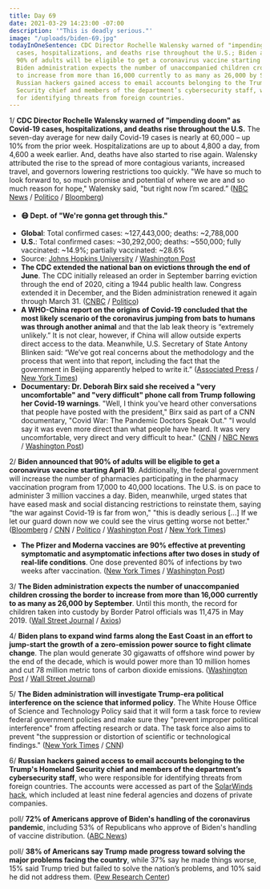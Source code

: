```yaml
---
title: Day 69
date: 2021-03-29 14:23:00 -07:00
description: '"This is deadly serious."'
image: "/uploads/biden-69.jpg"
todayInOneSentence: CDC Director Rochelle Walensky warned of "impending doom" as Covid-19
  cases, hospitalizations, and deaths rise throughout the U.S.; Biden announced that
  90% of adults will be eligible to get a coronavirus vaccine starting April 19; the
  Biden administration expects the number of unaccompanied children crossing the border
  to increase from more than 16,000 currently to as many as 26,000 by September; and
  Russian hackers gained access to email accounts belonging to the Trump's Homeland
  Security chief and members of the department’s cybersecurity staff, who were responsible
  for identifying threats from foreign countries.
---
```


1/ **CDC Director Rochelle Walensky warned of "impending doom" as Covid-19 cases, hospitalizations, and deaths rise throughout the U.S.** The seven-day average for new daily Covid-19 cases is nearly at 60,000 – up 10% from the prior week. Hospitalizations are up to about 4,800 a day, from 4,600 a week earlier. And, deaths  have also started to rise again. Walensky attributed the rise to the spread of more contagious variants, increased travel, and governors lowering restrictions too quickly. "We have so much to look forward to, so much promise and potential of where we are and so much reason for hope," Walensky said, "but right now I’m scared.” ([NBC News](https://www.nbcnews.com/politics/white-house/cdc-director-warns-impending-doom-covid-cases-rise-n1262355) / [Politico](https://www.politico.com/news/2021/03/29/cdc-chief-covid-cases-surge-478340) / [Bloomberg](https://www.bloomberg.com/news/articles/2021-03-29/cdc-chief-warns-of-impending-doom-as-covid-cases-deaths-rise?sref=MIBMEEoj))

* #### 😷 Dept. of "We're gonna get through this."
* **Global**: Total confirmed cases: \~127,443,000; deaths: \~2,788,000
* **U.S.**: Total confirmed cases: \~30,292,000; deaths: \~550,000; fully vaccinated: \~14.9%; partially vaccinated: \~28.6%
* Source: [Johns Hopkins University](https://coronavirus.jhu.edu/map.html) / [Washington Post](https://www.washingtonpost.com/graphics/2020/health/covid-vaccine-states-distribution-doses/)
* **The CDC extended the national ban on evictions through the end of June**. The CDC initially released an order in September barring eviction through the end of 2020, citing a 1944 public health law. Congress extended it in December, and the Biden administration renewed it again through March 31. ([CNBC](https://www.cnbc.com/2021/03/29/cdc-will-extend-national-ban-on-evictions-ban-through-end-of-june-.html) / [Politico](https://www.politico.com/news/2021/03/29/cdc-extend-eviction-ban-june-30-478332))
* **A WHO-China report on the origins of Covid-19 concluded that the most likely scenario of the coronavirus jumping from bats to humans was through another animal** and that the lab leak theory is “extremely unlikely.” It is not clear, however, if China will allow outside experts direct access to the data. Meanwhile, U.S. Secretary of State Antony Blinken said: “We’ve got real concerns about the methodology and the process that went into that report, including the fact that the government in Beijing apparently helped to write it.” ([Associated Press](https://apnews.com/article/who-report-animals-source-covid-19-coronavirus-8a839c179c330c56fa46a763b7286a7f) / [New York Times](https://www.nytimes.com/live/2021/03/29/world/covid-vaccine-coronavirus-cases/coronavirus-bats-who-china))
* **Documentary: Dr. Deborah Birx said she received a "very uncomfortable" and "very difficult" phone call from Trump following her Covid-19 warnings**. "Well, I think you've heard other conversations that people have posted with the president," Birx said as part of a CNN documentary, "Covid War: The Pandemic Doctors Speak Out." "I would say it was even more direct than what people have heard. It was very uncomfortable, very direct and very difficult to hear." ([CNN](https://www.cnn.com/2021/03/28/politics/birx-trump-covid-very-uncomfortable-phone-call/index.html) / [NBC News](https://www.nbcnews.com/politics/donald-trump/birx-recalls-very-difficult-call-trump-says-hundreds-thousands-covid-n1262283) / [Washington Post](https://www.washingtonpost.com/politics/2021/03/27/birx-tells-cnn-most-us-covid-deaths-could-have-been-mitigated-after-first-100000/))

2/ **Biden announced that 90% of adults will be eligible to get a coronavirus vaccine starting April 19**. Additionally, the federal government will increase the number of pharmacies participating in the pharmacy vaccination program from 17,000 to 40,000 locations. The U.S. is on pace to administer 3 million vaccines a day. Biden, meanwhile, urged states that have eased mask and social distancing restrictions to reinstate them, saying “the war against Covid-19 is far from won," "this is deadly serious [...] If we let our guard down now we could see the virus getting worse not better." ([Bloomberg](https://www.bloomberg.com/news/articles/2021-03-29/biden-to-say-90-of-u-s-adults-eligible-for-shot-in-3-weeks?srnd=premium&sref=MIBMEEoj) / [CNN](https://www.cnn.com/2021/03/29/politics/adults-vaccine-eligible-biden/index.html) / [Politico](https://www.politico.com/news/2021/03/29/biden-increase-pharmacy-vaccination-sites-478369) / [Washington Post](https://www.washingtonpost.com/nation/2021/03/29/coronavirus-covid-live-updates-us/#link-N34XJU5WNFAMZA6L6P6JYZ6S5M) / [New York Times](https://www.nytimes.com/2021/03/29/us/covid-cases-vaccines-eligible.html))

* **The Pfizer and Moderna vaccines are 90% effective at preventing symptomatic and asymptomatic infections after two doses in study of real-life conditions**. One dose prevented 80% of infections by two weeks after vaccination. ([New York Times](https://www.nytimes.com/2021/03/29/world/pfizer-moderna-covid-vaccines-infection.html) / [Washington Post](https://www.washingtonpost.com/health/2021/03/29/vaccine-effective-essential-workers-study/))

3/ **The Biden administration expects the number of unaccompanied children crossing the border to increase from more than 16,000 currently to as many as 26,000 by September**. Until this month, the record for children taken into custody by Border Patrol officials was 11,475 in May 2019. ([Wall Street Journal](https://www.wsj.com/articles/border-crossings-by-migrant-children-to-rise-sharply-according-to-internal-u-s-government-estimates-11616800942) / [Axios](https://www.axios.com/border-crisis-record-number-migrant-kids-89cd0b23-a588-4f01-9547-d6f04b262542.html))

4/ **Biden plans to expand wind farms along the East Coast in an effort to jump-start the growth of a zero-emission power source to fight climate change**. The plan would generate 30 gigawatts of offshore wind power by the end of the decade, which is would power more than 10 million homes and cut 78 million metric tons of carbon dioxide emissions. ([Washington Post](https://www.washingtonpost.com/climate-environment/2021/03/29/biden-wind-power/) / [Wall Street Journal](https://www.wsj.com/articles/biden-to-push-offshore-wind-projects-11617035430?mod=politics_lead_pos6))

5/ **The Biden administration will investigate Trump-era political interference on the science that informed policy**. The White House Office of Science and Technology Policy said that it will form a task force to review federal government policies and make sure they "prevent improper political interference" from affecting research or data. The task force also aims to prevent "the suppression or distortion of scientific or technological findings." ([New York Times](https://www.nytimes.com/2021/03/29/climate/biden-trump-science.html) / [CNN](https://www.cnn.com/2021/03/29/politics/biden-administration-trump-science-political-influence/index.html))

6/ **Russian hackers gained access to email accounts belonging to the Trump's Homeland Security chief and members of the department’s cybersecurity staff**, who were responsible for identifying threats from foreign countries. The accounts were accessed as part of the [SolarWinds hack](https://whatthefuckjusthappenedtoday.com/2020/12/15/day-1426/#8-russian-hackers-breached-at-least), which included at least nine federal agencies and dozens of private companies.

poll/ **72% of Americans approve of Biden's handling of the coronavirus pandemic**, including 53% of Republicans who  approve of Biden's handling of vaccine distribution. ([ABC News](https://abcnews.go.com/Politics/biden-receives-high-marks-covid-19-lags-immigration/story?id=76722985))

poll/ **38% of Americans say Trump made progress toward solving the major problems facing the country**, while 37% say he made things worse, 15% said Trump tried but failed to solve the nation’s problems, and 10% said he did not address them. ([Pew Research Center](https://www.pewresearch.org/fact-tank/2021/03/29/a-partisan-chasm-in-views-of-trumps-legacy/))